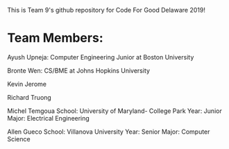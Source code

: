 This is Team 9's github repository for Code For Good Delaware 2019!

# Team Members:

Ayush Upneja: Computer Engineering Junior at Boston University

Bronte Wen: CS/BME at Johns Hopkins University

Kevin Jerome

Richard Truong

Michel Temgoua
    School: University of Maryland- College Park
    Year: Junior
    Major: Electrical Engineering

Allen Gueco
    School: Villanova University
    Year: Senior
    Major: Computer Science
